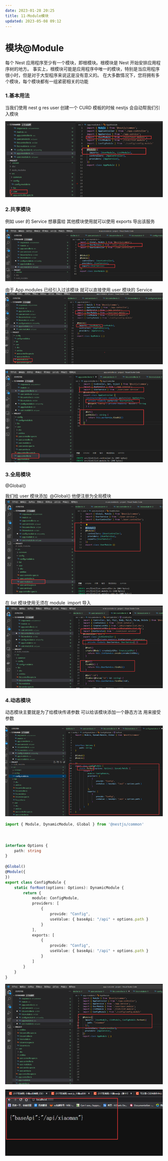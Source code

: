 ```yaml
---
date: 2023-01-28 20:25
title: 11-Module模块
updated: 2023-05-08 09:12
---
```


# 模块@Module

每个 Nest 应用程序至少有一个模块，即根模块。根模块是 Nest 开始安排应用程序树的地方。
事实上，根模块可能是应用程序中唯一的模块，特别是当应用程序很小时，但是对于大型程序来说这是没有意义的。
在大多数情况下，您将拥有多个模块，每个模块都有一组紧密相关的功能

### 1.基本用法

当我们使用 nest g res user 创建一个 CURD 模板的时候 nestjs 会自动帮我们引入模块

![](./_images/image-2023-01-28_20-39-06-680-11-Module模块.png)

### 2.共享模块

例如 user 的 Service 想暴露给 其他模块使用就可以使用 exports 导出该服务

![](./_images/image-2023-01-28_20-39-25-559-11-Module模块.png)

由于 App.modules 已经引入过该模块 就可以直接使用 user 模块的 Service
![](./_images/image-2023-01-28_20-41-00-754-11-Module模块.png)

![](./_images/image-2023-01-28_20-39-54-749-11-Module模块.png)

### 3.全局模块

@Global()

我们给 user 模块添加  @Global() 他便注册为全局模块
![](./_images/image-2023-01-28_20-41-20-610-11-Module模块.png)

在 list 模块使用无须在 module  import 导入
![](./_images/image-2023-01-28_20-41-38-100-11-Module模块.png)

### 4.动态模块

动态模块主要就是为了给模块传递参数 可以给该模块添加一个静态方法 用来接受参数

![](./_images/image-2023-01-28_20-41-55-757-11-Module模块.png)

```ts
import { Module, DynamicModule, Global } from '@nestjs/common'



interface Options {
    path: string
}

@Global()
@Module({
})
export class ConfigModule {
    static forRoot(options: Options): DynamicModule {
        return {
            module: ConfigModule,
            providers: [
                {
                    provide: "Config",
                    useValue: { baseApi: "/api" + options.path }
                }
            ],
            exports: [
                {
                    provide: "Config",
                    useValue: { baseApi: "/api" + options.path }
                }
            ]
        }
    }
}
```

![](./_images/image-2023-01-28_20-42-21-824-11-Module模块.png)

![](./_images/image-2023-01-28_20-42-34-470-11-Module模块.png)